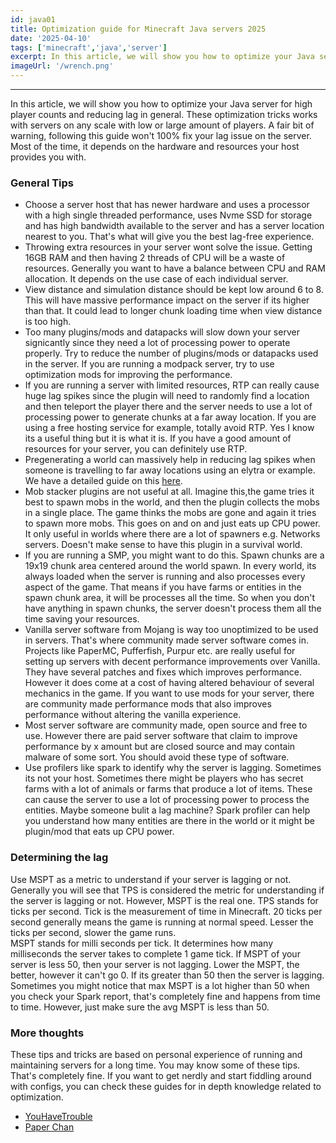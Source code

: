 ```yaml
---
id: java01
title: Optimization guide for Minecraft Java servers 2025
date: '2025-04-10'
tags: ['minecraft','java','server']
excerpt: In this article, we will show you how to optimize your Java server for high player counts and reducing lag in general..
imageUrl: '/wrench.png'
---
```

---
In this article, we will show you how to optimize your Java server for high player counts and reducing lag in general. These optimization tricks works with servers on any scale with low or large amount of players.
A fair bit of warning, following this guide won't 100% fix your lag issue on the server. Most of the time, it depends on the hardware and resources your host provides you with.

### General Tips
- Choose a server host that has newer hardware and uses a processor with a high single threaded performance, uses Nvme SSD for storage and has high bandwidth available to the server and has a server location nearest to you. That's what will give you the best lag-free experience.
- Throwing extra resources in your server wont solve the issue. Getting 16GB RAM and then having 2 threads of CPU will be a waste of resources. Generally you want to have a balance between CPU and RAM allocation. It depends on the use case of each individual server.
- View distance and simulation distance should be kept low around 6 to 8. This will have massive performance impact on the server if its higher than that. It could lead to longer chunk loading time when view distance is too high.
- Too many plugins/mods and datapacks will slow down your server signicantly since they need a lot of processing power to operate properly. Try to reduce the number of plugins/mods or datapacks used in the server. If you are running a modpack server, try to use optimization mods for improving the performance.
- If you are running a server with limited resources, RTP can really cause huge lag spikes since the plugin will need to randomly find a location and then teleport the player there and the server needs to use a lot of processing power to generate chunks at a far away location. If you are using a free hosting service for example, totally avoid RTP. Yes I know its a useful thing but it is what it is. If you have a good amount of resources for your server, you can definitely use RTP.
- Pregenerating a world can massively help in reducing lag spikes when someone is travelling to far away locations using an elytra or example. We have a detailed guide on this [here](/articles/pregenerate-a-minecraft-world-java).
- Mob stacker plugins are not useful at all. Imagine this,the game tries it best to spawn mobs in the world, and then the plugin collects the mobs in a single place. The game thinks the mobs are gone and again it tries to spawn more mobs. This goes on and on and just eats up CPU power. It only useful in worlds where there are a lot of spawners e.g. Networks servers. Doesn't make sense to have this plugin in a survival world.
- If you are running a SMP, you might want to do this. Spawn chunks are a 19x19 chunk area centered around the world spawn. In every world, its always loaded when the server is running and also processes every aspect of the game. That means if you have farms or entities in the spawn chunk area, it will be processes all the time. So when you don't have anything in spawn chunks, the server doesn't process them all the time saving your resources.
- Vanilla server software from Mojang is way too unoptimized to be used in servers. That's where community made server software comes in. Projects like PaperMC, Pufferfish, Purpur etc. are really useful for setting up servers with decent performance improvements over Vanilla. They have several patches and fixes which improves performance. However it does come at a cost of having altered behaviour of several mechanics in the game. If you want to use mods for your server, there are community made performance mods that also improves performance without altering the vanilla experience.
- Most server software are community made, open source and free to use. However there are paid server software that claim to improve performance by x amount but are closed source and may contain malware of some sort. You should avoid these type of software.
- Use profilers like spark to identify why the server is lagging. Sometimes its not your host. Sometimes there might be players who has secret farms with a lot of animals or farms that produce a lot of items. These can cause the server to use a lot of processing power to process the entities. Maybe someone bulit a lag machine? Spark profiler can help you understand how many entities are there in the world or it might be plugin/mod that eats up CPU power.

### Determining the lag
Use MSPT as a metric to understand if your server is lagging or not. Generally you will see that TPS is considered the metric for understanding if the server is lagging or not. However, MSPT is the real one. TPS stands for ticks per second. Tick is the measurement of time in Minecraft. 20 ticks per second generally means the game is running at normal speed. Lesser the ticks per second, slower the game runs.<br> MSPT stands for milli seconds per tick. It determines how many milliseconds the server takes to complete 1 game tick. If MSPT of your server is less 50, then your server is not lagging. Lower the MSPT, the better, however it can't go 0. If its greater than 50 then the server is lagging. Sometimes you might notice that max MSPT is a lot higher than 50 when you check your Spark report, that's completely fine and happens from time to time. However, just make sure the avg MSPT is less than 50.

### More thoughts
These tips and tricks are based on personal experience of running and maintaining servers for a long time. You may know some of these tips. That's completely fine. If you want to get nerdly and start fiddling around with configs, you can check these guides for in depth knowledge related to optimization.
- [YouHaveTrouble](https://github.com/YouHaveTrouble/minecraft-optimization)
- [Paper Chan](https://paper-chan.moe/paper-optimization/)

